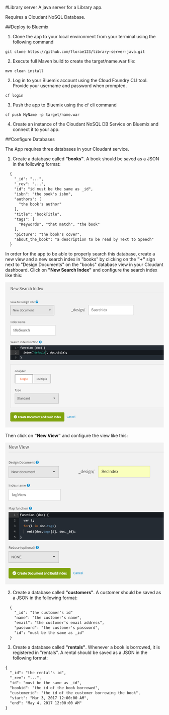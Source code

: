 #Library server
A java server for a Library app.

Requires a Cloudant NoSQL Database.

##Deploy to Bluemix

1. Clone the app to your local environment from your terminal using the following command

  ```
  git clone https://github.com/florae123/library-server-java.git
  ```
2. Execute full Maven build to create the target/name.war file:

  ```
  mvn clean install
  ```

2. Log in to your Bluemix account using the Cloud Foundry CLI tool. Provide your username and password when prompted.
  ```
  cf login
  ```

3. Push the app to Bluemix using the cf cli command
  ```
  cf push MyName -p target/name.war
  ```
4. Create an instance of the Cloudant NoSQL DB Service on Bluemix and connect it to your app.

##Configure Databases

The App requires three databases in your Cloudant service.

1. Create a database called **"books"**. A book should be saved as a JSON in the following format:
  ```
	{
	  "_id": "...",
	  "_rev": "...",
	  "id": "id must be the same as _id",
	  "isbn": "the book's isbn",
	  "authors": [
	    "the book's author"
	  ],
	  "title": "bookTitle",
	  "tags": [
	    "Keywords", "that match", "the book"
	  ],
	  "picture": "the book's cover",
	  "about_the_book": "a description to be read by Text to Speech"
	}
  ```
  In order for the app to be able to properly search this database, create a new view and a new search index in "books" by clicking on the **"+"** sign next to "Design Documents" on the "books" database view in your Cloudant dashboard. <return>
  Click on **"New Search Index"** and configure the search index like this:

  ![SearchIndex](./images/searchIndex.png)

  Then click on **"New View"** and configure the view like this:

  ![View](./images/view.png)

2. Create a database called **"customers"**. A customer should be saved as a JSON in the following format:
  ```
	{
	  "_id": "the customer's id"
	  "name": "the customer's name",
	  "email": "the customer's email address",
	  "password": "the customer's password",
	  "id": "must be the same as _id"
	}
  ```

3. Create a database called **"rentals"**. Whenever a book is borrowed, it is registered in "rentals". A rental should be saved as a JSON in the following format:
  ```
  {
    "_id": "the rental's id",
    "_rev": "...",
    "id": "must be the same as _id",
    "bookid": "the id of the book borrowed",
    "customerid": "the id of the customer borrowing the book",
    "start": "Mar 3, 2017 12:00:00 AM",
    "end": "May 4, 2017 12:00:00 AM"
  }
  ```
